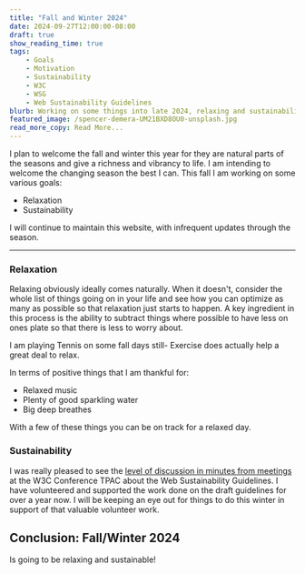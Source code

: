 ```yaml
---
title: "Fall and Winter 2024"
date: 2024-09-27T12:00:00-08:00
draft: true
show_reading_time: true
tags: 
    - Goals
    - Motivation
    - Sustainability
    - W3C
    - WSG
    - Web Sustainability Guidelines
blurb: Working on some things into late 2024, relaxing and sustainability...    
featured_image: /spencer-demera-UM21BXD8OU0-unsplash.jpg
read_more_copy: Read More...
---
```


I plan to welcome the fall and winter this year for they are natural parts of the seasons and give a richness and vibrancy to life. I am intending to welcome the changing season the best I can. This fall I am working on some various goals:

* Relaxation
* Sustainability

I will continue to maintain this website, with infrequent updates through the season.

--- 

### Relaxation

Relaxing obviously ideally comes naturally. When it doesn't, consider the whole list of things going on in your life and see how you can optimize as many as possible so that relaxation just starts to happen. A key ingredient in this process is the ability to subtract things where possible to have less on ones plate so that there is less to worry about.

I am playing Tennis on some fall days still- Exercise does actually help a great deal to relax.

In terms of positive things that I am thankful for:
* Relaxed music
* Plenty of good sparkling water
* Big deep breathes

With a few of these things you can be on track for a relaxed day.

### Sustainability

I was really pleased to see the [level of discussion in minutes from meetings](https://www.w3.org/2024/09/25-sustainability-minutes.html) at the W3C Conference TPAC about the Web Sustainability Guidelines. I have volunteered and supported the work done on the draft guidelines for over a year now. I will be keeping an eye out for things to do this winter in support of that valuable volunteer work.

## Conclusion: Fall/Winter 2024

Is going to be relaxing and sustainable!
